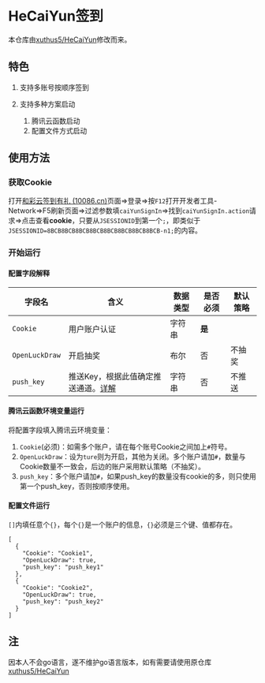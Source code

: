 # HeCaiYun签到

本仓库由[xuthus5/HeCaiYun](https://github.com/xuthus5/HeCaiYun)修改而来。

## 特色

1. 支持多账号按顺序签到

2. 支持多种方案启动
   1. 腾讯云函数启动
   2. 配置文件方式启动

## 使用方法

### 获取Cookie

打开[和彩云签到有礼 (10086.cn)](https://caiyun.feixin.10086.cn:7071/portal/newsignin/index.jsp)页面=>登录=>按`F12`打开开发者工具-Network=>F5刷新页面=>过滤参数填`caiYunSignIn`=>找到`caiYunSignIn.action`请求=>点击查看**cookie**，只要从`JSESSIONID`到第一个`;`，即类似于`JSESSIONID=8BCB8BCB8BCB8BCB8BCB8BCB8BCB8BCB-n1;`的内容。

### 开始运行

#### 配置字段解释

| 字段名         | 含义                                    | 数据类型 | 是否必须 | 默认策略 |
| -------------- | --------------------------------------- | -------- | -------- | -------- |
| `Cookie`       | 用户账户认证                            | 字符串   | **是**   |          |
| `OpenLuckDraw` | 开启抽奖                                | 布尔     | 否       | 不抽奖   |
| `push_key`     | 推送Key，根据此值确定推送通道。[详解]() | 字符串   | 否       | 不推送   |

#### 腾讯云函数环境变量运行

将配置字段填入腾讯云环境变量：

1. `Cookie`(必须)：如需多个账户，请在每个账号Cookie之间加上`#`符号。
2. `OpenLuckDraw`：设为`ture`则为开启，其他为关闭。多个账户请加`#`，数量与Cookie数量不一致会，后边的账户采用默认策略（不抽奖）。
3. `push_key`：多个账户请加`#`，如果push_key的数量没有cookie的多，则只使用第一个push_key，否则按顺序使用。

#### 配置文件运行

`[]`内填任意个`{}`，每个`{}`是一个账户的信息，`{}`必须是三个键、值都存在。

```
[
  {
    "Cookie": "Cookie1",
    "OpenLuckDraw": true,
    "push_key": "push_key1"
  },
  {
    "Cookie": "Cookie2",
    "OpenLuckDraw": true,
    "push_key": "push_key2"
  }
]
```

## 注

因本人不会go语言，遂不维护go语言版本，如有需要请使用原仓库[xuthus5/HeCaiYun](https://github.com/xuthus5/HeCaiYun)

